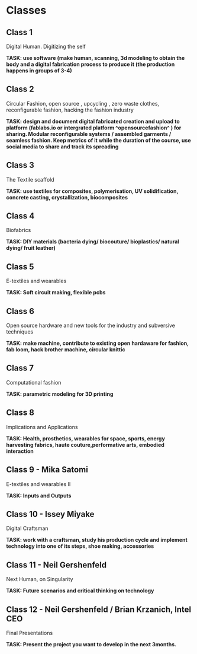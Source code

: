 # Classes

## Class 1 
Digital Human. Digitizing the self

**TASK: use software (make human, scanning, 3d modeling to obtain the body and a digital fabrication process to produce it (the production happens in groups of 3-4)**

## Class 2  
Circular Fashion, open source , upcycling , zero waste clothes, reconfigurable fashion, hacking the fashion industry

**TASK: design and document digital fabricated creation and upload to platform (fablabs.io or intergrated platform ^opensourcefashion^ ) for sharing. Modular reconfigurable systems / assembled garments / seamless fashion.
Keep metrics of it while the duration of the course, use social media to share and track its spreading**

## Class 3
The Textile scaffold

**TASK: use textiles for composites, polymerisation, UV solidification, concrete casting, crystallization, biocomposites**

## Class 4 
Biofabrics

**TASK: DIY materials (bacteria dying/ biocouture/ bioplastics/ natural dying/ fruit leather)**

## Class 5 
E-textiles and wearables

**TASK: Soft circuit making, flexible pcbs**

## Class 6
Open source hardware and new tools for the industry and subversive techniques 

**TASK: make machine, contribute to existing open hardaware for fashion, fab loom, hack brother machine, circular knittic**

## Class 7
Computational fashion

**TASK: parametric modeling for 3D printing**

## Class 8
Implications and Applications

**TASK: Health, prosthetics, wearables for space, sports, energy harvesting fabrics, haute couture,performative arts, embodied interaction**

## Class 9  -  Mika Satomi
E-textiles and wearables II

**TASK: Inputs and Outputs**

## Class 10  -  Issey Miyake
Digital Craftsman

**TASK: work with a craftsman, study his production cycle and implement technology into one of its steps, shoe making, accessories**

## Class 11  -  Neil Gershenfeld
Next Human, on Singularity

**TASK: Future scenarios and critical thinking on technology**

## Class 12  -  Neil Gershenfeld / Brian Krzanich, Intel CEO
Final Presentations

**TASK: Present the project you want to develop in the next 3months.**
